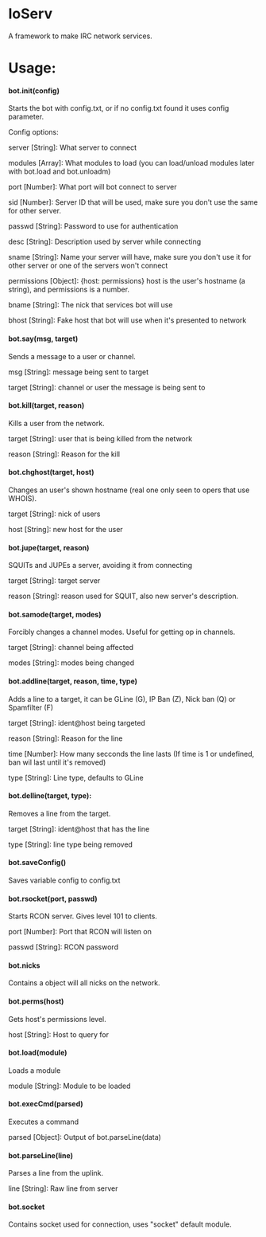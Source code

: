 IoServ
======
A framework to make IRC network services.

Usage:
======
#### bot.init(config) ####

Starts the bot with config.txt, or if no config.txt found it uses config parameter.

Config options:

server [String]: What server to connect

modules [Array]: What modules to load (you can load/unload modules later with bot.load and bot.unloadm)

port [Number]: What port will bot connect to server

sid [Number]: Server ID that will be used, make sure you don't use the same for other server.

passwd [String]: Password to use for authentication

desc [String]: Description used by server while connecting

sname [String]: Name your server will have, make sure you don't use it for other server or one of the servers won't connect

permissions [Object]: {host: permissions} host is the user's hostname (a string), and permissions is a number.

bname [String]: The nick that services bot will use

bhost [String]: Fake host that bot will use when it's presented to network

#### bot.say(msg, target) ####

Sends a message to a user or channel.

msg [String]: message being sent to target

target [String]: channel or user the message is being sent to

#### bot.kill(target, reason) ####

Kills a user from the network.

target [String]: user that is being killed from the network

reason [String]: Reason for the kill

#### bot.chghost(target, host) ####

Changes an user's shown hostname (real one only seen to opers that use WHOIS).

target [String]: nick of users

host [String]: new host for the user

#### bot.jupe(target, reason) ####

SQUITs and JUPEs a server, avoiding it from connecting

target [String]: target server

reason [String]: reason used for SQUIT, also new server's description.

#### bot.samode(target, modes) ####

Forcibly changes a channel modes. Useful for getting op in channels.

target [String]: channel being affected

modes [String]: modes being changed

#### bot.addline(target, reason, time, type) ####

Adds a line to a target, it can be GLine (G), IP Ban (Z), Nick ban (Q) or Spamfilter (F)

target [String]: ident@host being targeted

reason [String]: Reason for the line

time [Number]: How many secconds the line lasts (If time is 1 or undefined, ban wil last until it's removed)

type [String]: Line type, defaults to GLine

#### bot.delline(target, type): ####

Removes a line from the target.

target [String]: ident@host that has the line

type [String]: line type being removed

#### bot.saveConfig() ####

Saves variable config to config.txt

#### bot.rsocket(port, passwd) ####

Starts RCON server. Gives level 101 to clients.

port [Number]: Port that RCON will listen on

passwd [String]: RCON password

#### bot.nicks ####

Contains a object will all nicks on the network.

#### bot.perms(host) ####

Gets host's permissions level.

host [String]: Host to query for

#### bot.load(module) ####

Loads a module

module [String]: Module to be loaded

#### bot.execCmd(parsed) ####

Executes a command

parsed [Object]: Output of bot.parseLine(data)

#### bot.parseLine(line) ####

Parses a line from the uplink.

line [String]: Raw line from server

#### bot.socket ####

Contains socket used for connection, uses "socket" default module.